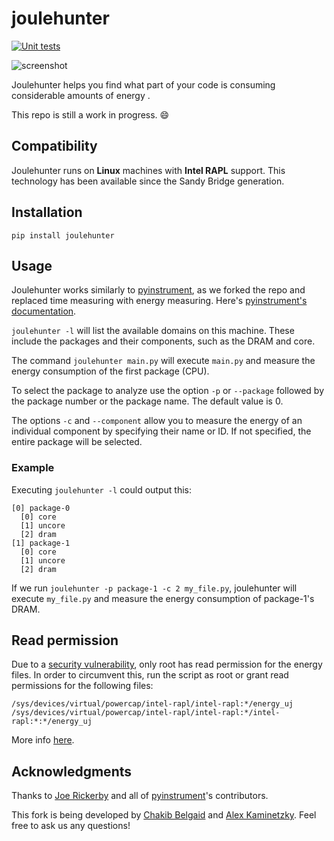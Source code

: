 joulehunter 
=========== 
[![Unit tests](https://github.com/powerapi-ng/joulehunter/actions/workflows/test.yaml/badge.svg)](https://github.com/powerapi-ng/joulehunter/actions/workflows/test.yaml)

![screenshot](https://user-images.githubusercontent.com/11022568/134655797-3872379e-0e4e-48d6-a771-6a94c756fa67.png)

Joulehunter helps you find what part of your code is consuming considerable amounts of energy .

This repo is still a work in progress. 😄

Compatibility
------------

Joulehunter runs on **Linux** machines with **Intel RAPL** support. This technology has been available since the Sandy Bridge generation.

Installation
------------

    pip install joulehunter 

Usage
------------

Joulehunter works similarly to [pyinstrument](https://github.com/joerick/pyinstrument), as we forked the repo and replaced time measuring with energy measuring. Here's [pyinstrument's documentation](https://pyinstrument.readthedocs.io/).

```joulehunter -l``` will list the available domains on this machine. These include the packages and their components, such as the DRAM and core.

The command ```joulehunter main.py``` will execute ```main.py``` and measure the energy consumption of the first package (CPU).

To select the package to analyze use the option ```-p``` or ```--package``` followed by the package number or the package name. The default value is 0.

The options ```-c``` and ```--component``` allow you to measure the energy of an individual component by specifying their name or ID. If not specified, the entire package will be selected.


### Example

Executing ```joulehunter -l``` could output this:
    
    [0] package-0
      [0] core
      [1] uncore
      [2] dram
    [1] package-1
      [0] core
      [1] uncore
      [2] dram

If we run ```joulehunter -p package-1 -c 2 my_file.py```, joulehunter will execute ```my_file.py``` and measure the energy consumption of package-1's DRAM.

Read permission
------------

Due to a [security vulnerability](https://platypusattack.com), only root has read permission for the energy files. In order to circumvent this, run the script as root or grant read permissions for the following files:

    /sys/devices/virtual/powercap/intel-rapl/intel-rapl:*/energy_uj
    /sys/devices/virtual/powercap/intel-rapl/intel-rapl:*/intel-rapl:*:*/energy_uj
    
More info [here](https://github.com/powerapi-ng/pyJoules/issues/13).

Acknowledgments
------------

Thanks to [Joe Rickerby](https://github.com/joerick) and all of [pyinstrument](https://github.com/joerick/pyinstrument)'s contributors.

This fork is being developed by [Chakib Belgaid](https://github.com/chakib-belgaid) and [Alex Kaminetzky](https://github.com/akaminetzkyp). Feel free to ask us any questions!
